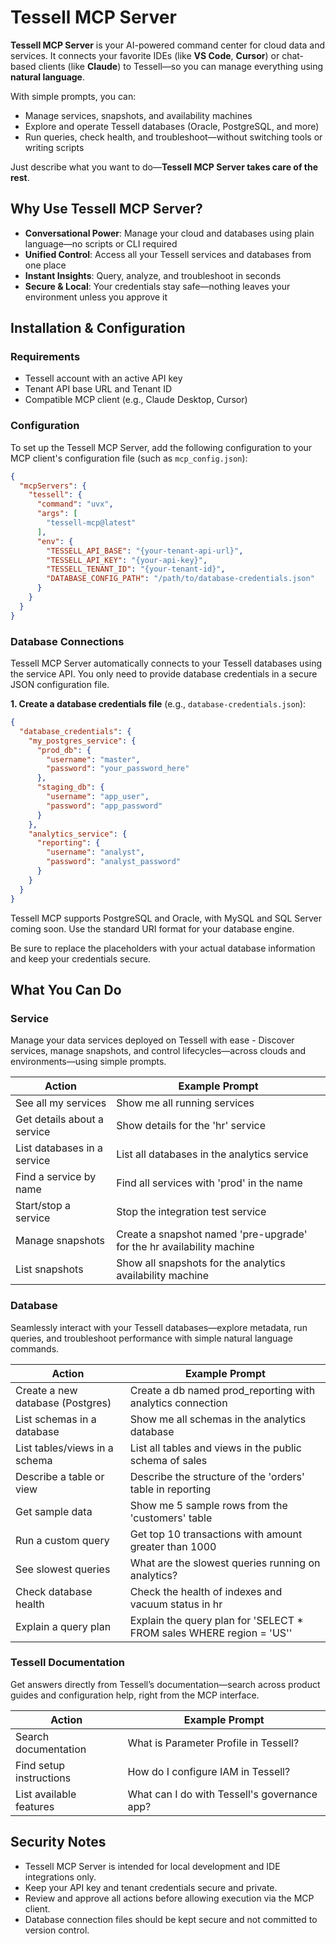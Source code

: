 # Tessell MCP Server

**Tessell MCP Server** is your AI-powered command center for cloud data and services. It connects your favorite IDEs (like **VS Code**, **Cursor**) or chat-based clients (like **Claude**) to Tessell—so you can manage everything using **natural language**.

With simple prompts, you can:

- Manage services, snapshots, and availability machines  
- Explore and operate Tessell databases (Oracle, PostgreSQL, and more)  
- Run queries, check health, and troubleshoot—without switching tools or writing scripts

Just describe what you want to do—**Tessell MCP Server takes care of the rest**.

## Why Use Tessell MCP Server?

- **Conversational Power**: Manage your cloud and databases using plain language—no scripts or CLI required  
- **Unified Control**: Access all your Tessell services and databases from one place  
- **Instant Insights**: Query, analyze, and troubleshoot in seconds  
- **Secure & Local**: Your credentials stay safe—nothing leaves your environment unless you approve it  

## Installation & Configuration

### Requirements
- Tessell account with an active API key  
- Tenant API base URL and Tenant ID  
- Compatible MCP client (e.g., Claude Desktop, Cursor)

### Configuration
To set up the Tessell MCP Server, add the following configuration to your MCP client's configuration file (such as `mcp_config.json`):

```json
{
  "mcpServers": {
    "tessell": {
      "command": "uvx",
      "args": [
        "tessell-mcp@latest"
      ],
      "env": {
        "TESSELL_API_BASE": "{your-tenant-api-url}",
        "TESSELL_API_KEY": "{your-api-key}",
        "TESSELL_TENANT_ID": "{your-tenant-id}",
        "DATABASE_CONFIG_PATH": "/path/to/database-credentials.json"
      }
    }
  }
}
```

### Database Connections

Tessell MCP Server automatically connects to your Tessell databases using the service API. You only need to provide database credentials in a secure JSON configuration file.

**1. Create a database credentials file** (e.g., `database-credentials.json`):
```json
{
  "database_credentials": {
    "my_postgres_service": {
      "prod_db": {
        "username": "master",
        "password": "your_password_here"
      },
      "staging_db": {
        "username": "app_user",
        "password": "app_password"
      }
    },
    "analytics_service": {
      "reporting": {
        "username": "analyst",
        "password": "analyst_password"
      }
    }
  }
}
```

Tessell MCP supports PostgreSQL and Oracle, with MySQL and SQL Server coming soon. Use the standard URI format for your database engine.

Be sure to replace the placeholders with your actual database information and keep your credentials secure.


## What You Can Do

### Service

Manage your data services deployed on Tessell with ease - Discover services, manage snapshots, and control lifecycles—across clouds and environments—using simple prompts.

| Action                          | Example Prompt                                                    |
|----------------------------------|------------------------------------------------------------------|
| See all my services              | Show me all running services                                     |
| Get details about a service      | Show details for the 'hr' service                                |
| List databases in a service      | List all databases in the analytics service                      |
| Find a service by name           | Find all services with 'prod' in the name                        |
| Start/stop a service             | Stop the integration test service                                |
| Manage snapshots                 | Create a snapshot named 'pre-upgrade' for the hr availability machine |
| List snapshots                   | Show all snapshots for the analytics availability machine        |


### Database

Seamlessly interact with your Tessell databases—explore metadata, run queries, and troubleshoot performance with simple natural language commands.

 Action                          | Example Prompt                                                    |
|----------------------------------|------------------------------------------------------------------|
| Create a new database (Postgres) | Create a db named prod_reporting with analytics connection       |
| List schemas in a database       | Show me all schemas in the analytics database                    |
| List tables/views in a schema    | List all tables and views in the public schema of sales          |
| Describe a table or view         | Describe the structure of the 'orders' table in reporting        |
| Get sample data                  | Show me 5 sample rows from the 'customers' table                 |
| Run a custom query               | Get top 10 transactions with amount greater than 1000            |
| See slowest queries              | What are the slowest queries running on analytics?               |
| Check database health            | Check the health of indexes and vacuum status in hr              |
| Explain a query plan             | Explain the query plan for 'SELECT * FROM sales WHERE region = 'US'' |

### Tessell Documentation

Get answers directly from Tessell’s documentation—search across product guides and configuration help, right from the MCP interface.

| Action                          | Example Prompt                                                    |
|----------------------------------|------------------------------------------------------------------|
| Search documentation             | What is Parameter Profile in Tessell?                            |
| Find setup instructions          | How do I configure IAM in Tessell?                               |
| List available features          | What can I do with Tessell's governance app?                     |


## Security Notes
- Tessell MCP Server is intended for local development and IDE integrations only.
- Keep your API key and tenant credentials secure and private.
- Review and approve all actions before allowing execution via the MCP client.
- Database connection files should be kept secure and not committed to version control.
